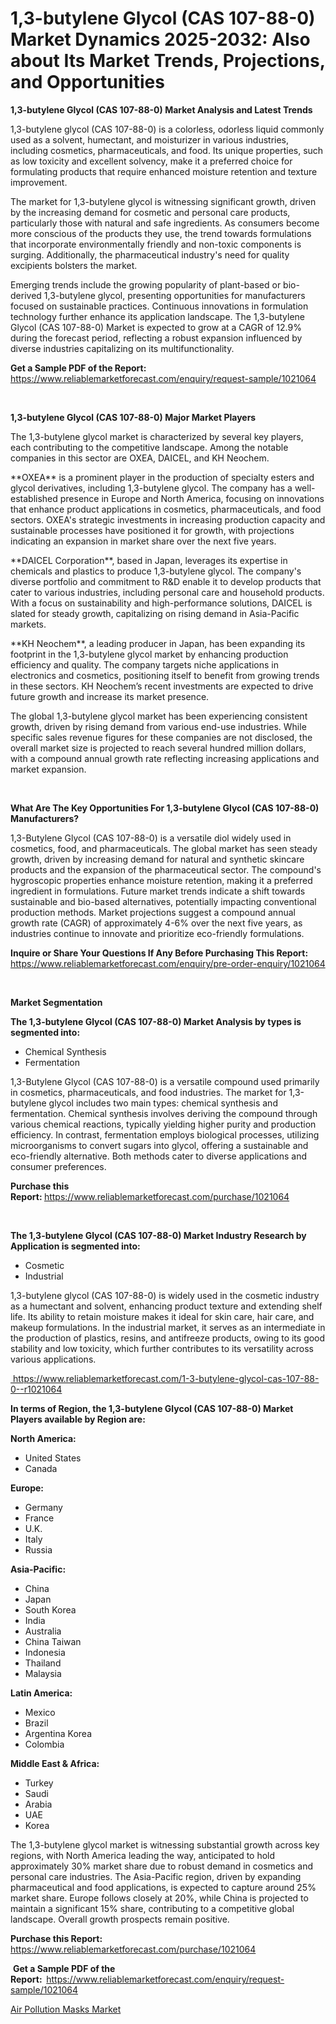 <p><h1>1,3-butylene Glycol (CAS 107-88-0) Market Dynamics 2025-2032: Also about Its Market Trends, Projections, and Opportunities</h1></p><p><strong>1,3-butylene Glycol (CAS 107-88-0) Market Analysis and Latest Trends</strong></p>
<p><p>1,3-butylene glycol (CAS 107-88-0) is a colorless, odorless liquid commonly used as a solvent, humectant, and moisturizer in various industries, including cosmetics, pharmaceuticals, and food. Its unique properties, such as low toxicity and excellent solvency, make it a preferred choice for formulating products that require enhanced moisture retention and texture improvement.</p><p>The market for 1,3-butylene glycol is witnessing significant growth, driven by the increasing demand for cosmetic and personal care products, particularly those with natural and safe ingredients. As consumers become more conscious of the products they use, the trend towards formulations that incorporate environmentally friendly and non-toxic components is surging. Additionally, the pharmaceutical industry's need for quality excipients bolsters the market. </p><p>Emerging trends include the growing popularity of plant-based or bio-derived 1,3-butylene glycol, presenting opportunities for manufacturers focused on sustainable practices. Continuous innovations in formulation technology further enhance its application landscape. The 1,3-butylene Glycol (CAS 107-88-0) Market is expected to grow at a CAGR of 12.9% during the forecast period, reflecting a robust expansion influenced by diverse industries capitalizing on its multifunctionality.</p></p>
<p><strong>Get a Sample PDF of the Report:&nbsp;</strong> <a href="https://www.reliablemarketforecast.com/enquiry/request-sample/1021064?utm_campaign=2758&utm_medium=2&utm_source=Github&utm_content=ia&utm_term=21032025&utm_id=13-butylene-glycol-cas-107-88-0">https://www.reliablemarketforecast.com/enquiry/request-sample/1021064</a></p>
<p>&nbsp;</p>
<p><strong>1,3-butylene Glycol (CAS 107-88-0) Major Market Players</strong></p>
<p><p>The 1,3-butylene glycol market is characterized by several key players, each contributing to the competitive landscape. Among the notable companies in this sector are OXEA, DAICEL, and KH Neochem.</p><p>**OXEA** is a prominent player in the production of specialty esters and glycol derivatives, including 1,3-butylene glycol. The company has a well-established presence in Europe and North America, focusing on innovations that enhance product applications in cosmetics, pharmaceuticals, and food sectors. OXEA's strategic investments in increasing production capacity and sustainable processes have positioned it for growth, with projections indicating an expansion in market share over the next five years.</p><p>**DAICEL Corporation**, based in Japan, leverages its expertise in chemicals and plastics to produce 1,3-butylene glycol. The company's diverse portfolio and commitment to R&D enable it to develop products that cater to various industries, including personal care and household products. With a focus on sustainability and high-performance solutions, DAICEL is slated for steady growth, capitalizing on rising demand in Asia-Pacific markets.</p><p>**KH Neochem**, a leading producer in Japan, has been expanding its footprint in the 1,3-butylene glycol market by enhancing production efficiency and quality. The company targets niche applications in electronics and cosmetics, positioning itself to benefit from growing trends in these sectors. KH Neochem’s recent investments are expected to drive future growth and increase its market presence.</p><p>The global 1,3-butylene glycol market has been experiencing consistent growth, driven by rising demand from various end-use industries. While specific sales revenue figures for these companies are not disclosed, the overall market size is projected to reach several hundred million dollars, with a compound annual growth rate reflecting increasing applications and market expansion.</p></p>
<p>&nbsp;</p>
<p><strong>What Are The Key Opportunities For 1,3-butylene Glycol (CAS 107-88-0) Manufacturers?</strong></p>
<p><p>1,3-Butylene Glycol (CAS 107-88-0) is a versatile diol widely used in cosmetics, food, and pharmaceuticals. The global market has seen steady growth, driven by increasing demand for natural and synthetic skincare products and the expansion of the pharmaceutical sector. The compound's hygroscopic properties enhance moisture retention, making it a preferred ingredient in formulations. Future market trends indicate a shift towards sustainable and bio-based alternatives, potentially impacting conventional production methods. Market projections suggest a compound annual growth rate (CAGR) of approximately 4-6% over the next five years, as industries continue to innovate and prioritize eco-friendly formulations.</p></p>
<p><strong>Inquire or Share Your Questions If Any Before Purchasing This Report:</strong> <a href="https://www.reliablemarketforecast.com/enquiry/pre-order-enquiry/1021064?utm_campaign=2758&utm_medium=2&utm_source=Github&utm_content=ia&utm_term=21032025&utm_id=13-butylene-glycol-cas-107-88-0">https://www.reliablemarketforecast.com/enquiry/pre-order-enquiry/1021064</a></p>
<p>&nbsp;</p>
<p><strong>Market Segmentation</strong></p>
<p><strong>The 1,3-butylene Glycol (CAS 107-88-0) Market Analysis by types is segmented into:</strong></p>
<p><ul><li>Chemical Synthesis</li><li>Fermentation</li></ul></p>
<p><p>1,3-Butylene Glycol (CAS 107-88-0) is a versatile compound used primarily in cosmetics, pharmaceuticals, and food industries. The market for 1,3-butylene glycol includes two main types: chemical synthesis and fermentation. Chemical synthesis involves deriving the compound through various chemical reactions, typically yielding higher purity and production efficiency. In contrast, fermentation employs biological processes, utilizing microorganisms to convert sugars into glycol, offering a sustainable and eco-friendly alternative. Both methods cater to diverse applications and consumer preferences.</p></p>
<p><strong>Purchase this Report:&nbsp;</strong><a href="https://www.reliablemarketforecast.com/purchase/1021064?utm_campaign=2758&utm_medium=2&utm_source=Github&utm_content=ia&utm_term=21032025&utm_id=13-butylene-glycol-cas-107-88-0">https://www.reliablemarketforecast.com/purchase/1021064</a></p>
<p>&nbsp;</p>
<p><strong>The 1,3-butylene Glycol (CAS 107-88-0) Market Industry Research by Application is segmented into:</strong></p>
<p><ul><li>Cosmetic</li><li>Industrial</li></ul></p>
<p><p>1,3-butylene glycol (CAS 107-88-0) is widely used in the cosmetic industry as a humectant and solvent, enhancing product texture and extending shelf life. Its ability to retain moisture makes it ideal for skin care, hair care, and makeup formulations. In the industrial market, it serves as an intermediate in the production of plastics, resins, and antifreeze products, owing to its good stability and low toxicity, which further contributes to its versatility across various applications.</p></p>
<p><a href="https://www.reliablemarketforecast.com/1-3-butylene-glycol-cas-107-88-0--r1021064?utm_campaign=2758&utm_medium=2&utm_source=Github&utm_content=ia&utm_term=21032025&utm_id=13-butylene-glycol-cas-107-88-0">&nbsp;https://www.reliablemarketforecast.com/1-3-butylene-glycol-cas-107-88-0--r1021064</a></p>
<p><strong>In terms of Region, the 1,3-butylene Glycol (CAS 107-88-0) Market Players available by Region are:</strong></p>
<p>
    <p> <strong> North America: </strong>
        <ul>
            <li>United States</li>
            <li>Canada</li>
        </ul>
        </p> 
    <p> <strong> Europe: </strong>
        <ul>
            <li>Germany</li>
            <li>France</li>
            <li>U.K.</li>
            <li>Italy</li>
            <li>Russia</li>
        </ul>
        </p> 
    <p> <strong> Asia-Pacific: </strong>
        <ul>
            <li>China</li>
            <li>Japan</li>
            <li>South Korea</li>
            <li>India</li>
            <li>Australia</li>
            <li>China Taiwan</li>
            <li>Indonesia</li>
            <li>Thailand</li>
            <li>Malaysia</li>
        </ul>
        </p> 
    <p> <strong> Latin America: </strong>
        <ul>
            <li>Mexico</li>
            <li>Brazil</li>
            <li>Argentina Korea</li>
            <li>Colombia</li>
        </ul>
        </p> 
    <p> <strong> Middle East & Africa: </strong>
        <ul>
            <li>Turkey</li>
            <li>Saudi</li>
            <li>Arabia</li>
            <li>UAE</li>
            <li>Korea</li>
        </ul>
    </p>
    </p>
<p><p>The 1,3-butylene glycol market is witnessing substantial growth across key regions, with North America leading the way, anticipated to hold approximately 30% market share due to robust demand in cosmetics and personal care industries. The Asia-Pacific region, driven by expanding pharmaceutical and food applications, is expected to capture around 25% market share. Europe follows closely at 20%, while China is projected to maintain a significant 15% share, contributing to a competitive global landscape. Overall growth prospects remain positive.</p></p>
<p><strong>Purchase this Report: </strong><a href="https://www.reliablemarketforecast.com/purchase/1021064?utm_campaign=2758&utm_medium=2&utm_source=Github&utm_content=ia&utm_term=21032025&utm_id=13-butylene-glycol-cas-107-88-0">https://www.reliablemarketforecast.com/purchase/1021064</a></p>
<p>&nbsp;<strong>Get a Sample PDF of the Report:&nbsp;&nbsp;</strong><a href="https://www.reliablemarketforecast.com/enquiry/request-sample/1021064?utm_campaign=2758&utm_medium=2&utm_source=Github&utm_content=ia&utm_term=21032025&utm_id=13-butylene-glycol-cas-107-88-0">https://www.reliablemarketforecast.com/enquiry/request-sample/1021064</a></p>
<p><strong></strong></p>
<p><p><a href="https://github.com/iroldilom/Market-Research-Report-List-1/blob/main/air-pollution-masks-market.md?utm_campaign=2758&utm_medium=2&utm_source=Github&utm_content=ia&utm_term=21032025&utm_id=13-butylene-glycol-cas-107-88-0">Air Pollution Masks Market</a></p></p>